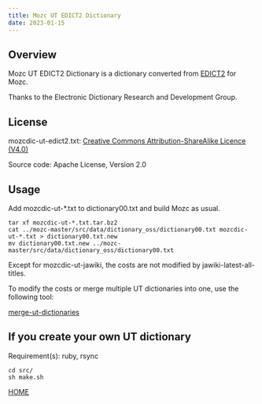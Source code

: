 ```yaml
---
title: Mozc UT EDICT2 Dictionary
date: 2023-01-15
---
```


## Overview

Mozc UT EDICT2 Dictionary is a dictionary converted from [EDICT2](https://www.edrdg.org/wiki/index.php/JMdict-EDICT_Dictionary_Project) for Mozc.

Thanks to the Electronic Dictionary Research and Development Group.

## License

mozcdic-ut-edict2.txt: [Creative Commons Attribution-ShareAlike Licence (V4.0)](https://www.edrdg.org/edrdg/licence.html)

Source code: Apache License, Version 2.0

## Usage

Add mozcdic-ut-*.txt to dictionary00.txt and build Mozc as usual.

```
tar xf mozcdic-ut-*.txt.tar.bz2
cat ../mozc-master/src/data/dictionary_oss/dictionary00.txt mozcdic-ut-*.txt > dictionary00.txt.new
mv dictionary00.txt.new ../mozc-master/src/data/dictionary_oss/dictionary00.txt
```

Except for mozcdic-ut-jawiki, the costs are not modified by jawiki-latest-all-titles.

To modify the costs or merge multiple UT dictionaries into one, use the following tool:

[merge-ut-dictionaries](https://github.com/utuhiro78/merge-ut-dictionaries)

## If you create your own UT dictionary

Requirement(s): ruby, rsync

```
cd src/
sh make.sh
```

[HOME](http://linuxplayers.g1.xrea.com/mozc-ut.html)
